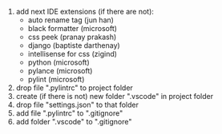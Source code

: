1) add next IDE extensions (if there are not):
	- auto rename tag (jun han)
	- black formatter (microsoft)
	- css peek (pranay prakash)
	- django (baptiste darthenay)
	- intellisense for css (zigind)
	- python (microsoft)
	- pylance (microsoft)
	- pylint (microsoft)
2) drop file ".pylintrc" to project folder
3) create (if there is not) new folder ".vscode" in project folder 
4) drop file "settings.json" to that folder
5) add file ".pylintrc" to ".gitignore"
6) add folder ".vscode" to ".gitignore"
